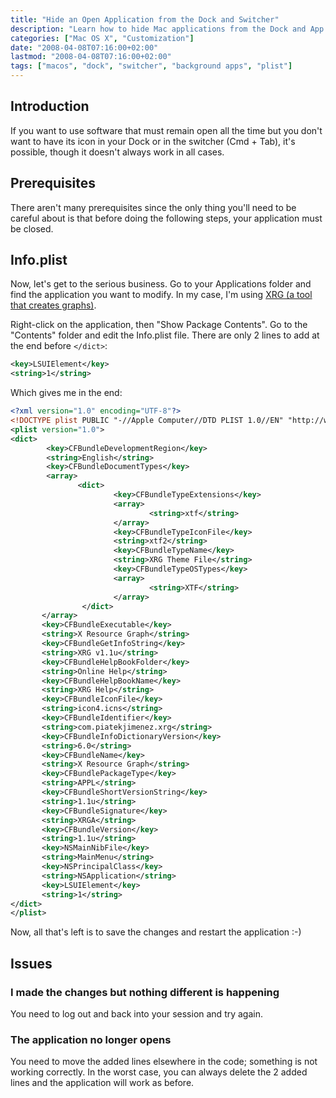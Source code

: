 ```yaml
---
title: "Hide an Open Application from the Dock and Switcher"
description: "Learn how to hide Mac applications from the Dock and App Switcher while keeping them running in the background."
categories: ["Mac OS X", "Customization"]
date: "2008-04-08T07:16:00+02:00"
lastmod: "2008-04-08T07:16:00+02:00"
tags: ["macos", "dock", "switcher", "background apps", "plist"]
---
```


## Introduction

If you want to use software that must remain open all the time but you don't want to have its icon in your Dock or in the switcher (Cmd + Tab), it's possible, though it doesn't always work in all cases.

## Prerequisites

There aren't many prerequisites since the only thing you'll need to be careful about is that before doing the following steps, your application must be closed.

## Info.plist

Now, let's get to the serious business. Go to your Applications folder and find the application you want to modify. In my case, I'm using [XRG (a tool that creates graphs)](https://www.gauchosoft.com/Software/X%20Resource%20Graph/).

Right-click on the application, then "Show Package Contents". Go to the "Contents" folder and edit the Info.plist file. There are only 2 lines to add at the end before `</dict>`:

```xml
<key>LSUIElement</key>
<string>1</string>
```

Which gives me in the end:

```xml
<?xml version="1.0" encoding="UTF-8"?>
<!DOCTYPE plist PUBLIC "-//Apple Computer//DTD PLIST 1.0//EN" "http://www.apple.com/DTDs/PropertyList-1.0.dtd">
<plist version="1.0">
<dict>
        <key>CFBundleDevelopmentRegion</key>
        <string>English</string>
        <key>CFBundleDocumentTypes</key>
        <array>
               <dict>
                       <key>CFBundleTypeExtensions</key>
                       <array>
                               <string>xtf</string>
                       </array>
                       <key>CFBundleTypeIconFile</key>
                       <string>xtf2</string>
                       <key>CFBundleTypeName</key>
                       <string>XRG Theme File</string>
                       <key>CFBundleTypeOSTypes</key>
                       <array>
                               <string>XTF</string>
                       </array>
                </dict>
       </array>
       <key>CFBundleExecutable</key>
       <string>X Resource Graph</string>
       <key>CFBundleGetInfoString</key>
       <string>XRG v1.1u</string>
       <key>CFBundleHelpBookFolder</key>
       <string>Online Help</string>
       <key>CFBundleHelpBookName</key>
       <string>XRG Help</string>
       <key>CFBundleIconFile</key>
       <string>icon4.icns</string>
       <key>CFBundleIdentifier</key>
       <string>com.piatekjimenez.xrg</string>
       <key>CFBundleInfoDictionaryVersion</key>
       <string>6.0</string>
       <key>CFBundleName</key>
       <string>X Resource Graph</string>
       <key>CFBundlePackageType</key>
       <string>APPL</string>
       <key>CFBundleShortVersionString</key>
       <string>1.1u</string>
       <key>CFBundleSignature</key>
       <string>XRGA</string>
       <key>CFBundleVersion</key>
       <string>1.1u</string>
       <key>NSMainNibFile</key>
       <string>MainMenu</string>
       <key>NSPrincipalClass</key>
       <string>NSApplication</string>
       <key>LSUIElement</key>
       <string>1</string>
</dict>
</plist>
```

Now, all that's left is to save the changes and restart the application :-)

## Issues

### I made the changes but nothing different is happening

You need to log out and back into your session and try again.

### The application no longer opens

You need to move the added lines elsewhere in the code; something is not working correctly. In the worst case, you can always delete the 2 added lines and the application will work as before.
